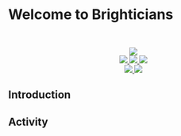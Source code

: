 # Welcome to Brighticians

<br>

<p align="center">
  <a href="https://www.brightics.ai/" target="_blank">
    <img src="https://github-badge-maker.herokuapp.com/badge?logo=brightics&name=Brightics&color=0E4491"/>
    <br/>
    <img src="https://img.shields.io/badge/Jupyter-F37626?style=flat-square&logo=Jupyter&logoColor=white"/>
    <img src="https://img.shields.io/badge/R-276DC3?style=flat-square&logo=R&logoColor=white"/>
    <img src="https://img.shields.io/badge/MySQL-4479A1?style=flat-square&logo=MySQL&logoColor=white"/>
  </a>
  <br/>
  <a href="mailto:brightician@gmail.com" target="_blank">
    <img src="https://img.shields.io/badge/Gmail-d14836?style=flat-square&logo=Gmail&logoColor=white&link=brightician@gmail.com"/>
  </a>
   <a href="https://ziweek.github.io/" target="_blank">
     <img src="https://img.shields.io/badge/GitHub%20Pages-222222?style=flat-square&logo=GitHub&logoColor=white"/>
  </a>
</p>


## Introduction


## Activity
